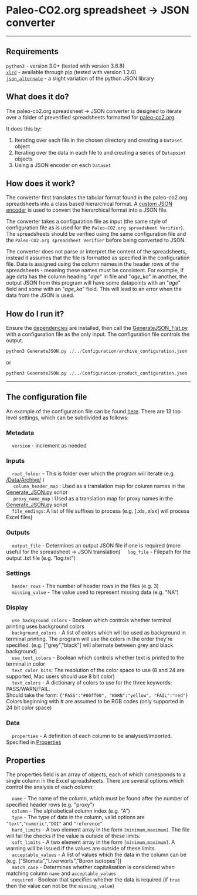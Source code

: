 # Paleo-CO2.org spreadsheet -> JSON converter

---
## Requirements
`python3` - version 3.0+ (tested with version 3.6.8)  
[`xlrd`](https://pypi.org/project/xlrd/) - available through pip (tested with version 1.2.0)  
[`json_alternate`](./../Libraries/json_alternate) - a slight variation of the python JSON library

## What does it do?
The paleo-co2.org spreadsheet -> JSON converter is designed to iterate over a folder of preverified spreadsheets formatted for [paleo-co2.org](paleo-co2.org).

It does this by:
1. Iterating over each file in the chosen directory and creating a `Dataset` object
2. Iterating over the data in each file to and creating a series of `Datapoint` objects
3. Using a JSON encoder on each `Dataset`

## How does it work?
The converter first translates the tabular format found in the paleo-co2.org spreadsheets into a class based hierarchical format. A [custom JSON encoder](/json_me) is used to convert the hierarchical format into a JSON file.

The converter takes a configuration file as input (the same style of configuration file as is used for the `Paleo-CO2.org spreadsheet Verifier`). The spreadsheets should be verified using the same configuration file and the `Paleo-CO2.org spreadsheet Verifier` before being converted to JSON.

The converter does not parse or interpret the content of the spreadsheets, instead it assumes that the file is formatted as specified in the configuration file. Data is assigned using the column names in the header rows of the spreadsheets - meaning these names must be consistent. For example, if age data has the column heading "_age_" in file and "_age_ka_" in another, the output JSON from this program will have some datapoints with an "_age_" field and some with an "_age_ka_" field. This will lead to an error when the data from the JSON is used.

## How do I run it?
Ensure the [dependencies](#Requirements) are installed, then call the [GenerateJSON_Flat.py](/GenerateJSON_Flat.py) with a configuration file as the only input. The configuration file controls the output.

```python
python3 GenerateJSON.py ./../Configuration/archive_configuration.json
```
or
```python
python3 GenerateJSON.py ./../Configuration/product_configuration.json
```

---

## The configuration file
An example of the configuration file can be found [here](./../Configuration/example.json). There are 13 top level settings, which can be subdivided as follows:

### Metadata
&nbsp;&nbsp;&nbsp;&nbsp;`version` - increment as needed

### Inputs
&nbsp;&nbsp;&nbsp;&nbsp;`root_folder` - This is folder over which the program will iterate (e.g. [/Data/Archive/](/Data/Archive/) )  
&nbsp;&nbsp;&nbsp;&nbsp; `column_header_map` : Used as a translation map for column names in the [Generate_JSON.py](./../Generate_JSON/GenerateJSON.py) script  
&nbsp;&nbsp;&nbsp;&nbsp; `proxy_name_map`  : Used as a translation map for proxy names in the [Generate_JSON.py](./../Generate_JSON/GenerateJSON.py) script  
&nbsp;&nbsp;&nbsp;&nbsp;`file_endings`: A list of file suffixes to process (e.g. [.xls,.xlsx] will process Excel files)

### Outputs
&nbsp;&nbsp;&nbsp;&nbsp;`output_file` - Determines an output JSON file if one is required (more useful for the spreadsheet -> JSON translation)
&nbsp;&nbsp;&nbsp;&nbsp;`log_file` - Filepath for the output .txt file (e.g. "log.txt")

### Settings
&nbsp;&nbsp;&nbsp;&nbsp;`header_rows` - The number of header rows in the files (e.g. 3)  
&nbsp;&nbsp;&nbsp;&nbsp;`missing_value` - The value used to represent missing data (e.g. "NA")

### Display
&nbsp;&nbsp;&nbsp;&nbsp;`use_background_colors` - Boolean which controls whether terminal printing uses background colors  
&nbsp;&nbsp;&nbsp;&nbsp;`background_colors` - A list of colors which will be used as background in terminal printing. The program will use the colors in the order they're specified. (e.g. ["grey","black"] will alternate between grey and black background)  
&nbsp;&nbsp;&nbsp;&nbsp;`use_text_colors` - Boolean which controls whether text is printed to the terminal in color  
&nbsp;&nbsp;&nbsp;&nbsp;`text_color_bits`: The resolution of the color space to use (8 and 24 are supported, Mac users should use 8 bit color)    
&nbsp;&nbsp;&nbsp;&nbsp;`text_colors` - A dictionary of colors to use for the three keywords: PASS/WARN/FAIL.  
Should take the form: `{"PASS":"#00ff00",
  "WARN":"yellow",
  "FAIL":"red"}`  
Colors beginning with # are assumed to be RGB codes (only supported in 24 bit color space)

### Data
&nbsp;&nbsp;&nbsp;&nbsp;`properties` - A definition of each column to be analysed/imported. Specified in [Properties](#Properties)


## Properties
The properties field is an array of objects, each of which corresponds to a single column in the Excel spreadsheets. There are several options which control the analysis of each column:

&nbsp;&nbsp;&nbsp;&nbsp;`name` - The name of the column, which must be found after the number of specified header rows (e.g. "proxy")  
&nbsp;&nbsp;&nbsp;&nbsp;`column` - The alphabetical column index (e.g. "A")  
&nbsp;&nbsp;&nbsp;&nbsp;`type` - The type of data in the column, valid options are `"text"`,`"numeric"`,`"DOI"` and `"reference"`  
&nbsp;&nbsp;&nbsp;&nbsp;`hard_limits` - A two element array in the form `[minimum,maximum]`. The file will fail the checks if the value is outside of these limits.  
&nbsp;&nbsp;&nbsp;&nbsp;`soft_limits` - A two element array in the form `[minimum,maximum]`. A warning will be issued if the values are outside of these limits.  
&nbsp;&nbsp;&nbsp;&nbsp;`acceptable_values` - A list of values which the data in the column can be (e.g. ["Stomata","Liverworts","Boron isotopes"])  
&nbsp;&nbsp;&nbsp;&nbsp;`match_case` - Determines whether capitalisation is considered when matching column `name` and `acceptable_values`  
&nbsp;&nbsp;&nbsp;&nbsp;`required` - Boolean that specifies whether the data is required (if `true` then the value can not be the `missing_value`)
